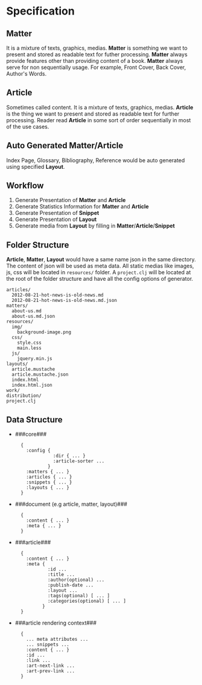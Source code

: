 Specification
=============

Matter
------

It is a mixture of texts, graphics, medias.
**Matter** is something we want to present and stored as readable text for futher processing.
**Matter** always provide features other than providing content of a book.
**Matter** always serve for non sequentially usage.
For example, Front Cover, Back Cover, Author's Words.

Article
----

Sometimes called content. It is a mixture of texts, graphics, medias.
**Article** is the thing we want to present and stored as readable text for further processing.
Reader read **Article** in some sort of order sequentially in most of the use cases.

Auto Generated Matter/Article
--------------------------

Index Page, Glossary, Bibliography, Reference would be auto generated
using specified **Layout**.

Workflow
--------

1. Generate Presentation of **Matter** and **Article**
2. Generate Statistics Information for **Matter** and **Article**
3. Generate Presentation of **Snippet**
4. Generate Presentation of **Layout**
5. Generate media from **Layout** by filling in **Matter**/**Article**/**Snippet**


Folder Structure
----------------

**Article**, **Matter**, **Layout** would have a same name json in the same directory.
The content of json will be used as meta data. All static medias like images, js, css
will be located in `resources/` folder. A `project.clj` will be located at the root of
the folder structure and have all the config options of generator.

    articles/
      2012-08-21-hot-news-is-old-news.md
      2012-08-21-hot-news-is-old-news.md.json
    matters/
      about-us.md
      about-us.md.json
    resources/
      img/
        background-image.png
      css/
        style.css
        main.less
      js/
        jquery.min.js
    layouts/
      article.mustache
      article.mustache.json
      index.html
      index.html.json
    work/
    distribution/
    project.clj

Data Structure
--------------

* ###core###

        {
          :config {
                    :dir { ... }
                    :article-sorter ...
                  }
          :matters { ... }
          :articles { ... }
          :snippets { ... }
          :layouts { ... }
        }

* ###document (e.g article, matter, layout)###

        {
          :content { ... }
          :meta { ... }
        }

* ###article###

        {
          :content { ... }
          :meta {
                  :id ...
                  :title ...
                  :author(optional) ...
                  :publish-date ...
                  :layout ...
                  :tags(optional) [ ... ]
                  :categories(optional) [ ... ]
                }
        }

* ###article rendering context###

        {
          ... meta attributes ...
          ... snippets ...
          :content { ... }
          :id ...
          :link ...
          :art-next-link ...
          :art-prev-link ...
        }

